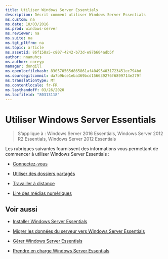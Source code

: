 ```yaml
---
title: Utiliser Windows Server Essentials
description: Décrit comment utiliser Windows Server Essentials
ms.custom: na
ms.date: 10/03/2016
ms.prod: windows-server
ms.reviewer: na
ms.suite: na
ms.tgt_pltfrm: na
ms.topic: article
ms.assetid: 86f158a5-c807-4242-b73d-e97b604adb5f
author: nnamuhcs
ms.author: coreyp
manager: dongill
ms.openlocfilehash: 830570565d865861af404954031723451ec794bd
ms.sourcegitcommit: da7b9bce1eba369bcd156639276f6899714e279f
ms.translationtype: MT
ms.contentlocale: fr-FR
ms.lasthandoff: 03/26/2020
ms.locfileid: "80313118"
---
```

# <a name="use-windows-server-essentials"></a>Utiliser Windows Server Essentials

>S’applique à : Windows Server 2016 Essentials, Windows Server 2012 R2 Essentials, Windows Server 2012 Essentials

Les rubriques suivantes fournissent des informations vous permettant de commencer à utiliser Windows Server Essentials :  
  
-   [Connectez-vous](Get-Connected-in-Windows-Server-Essentials.md)  
  
-   [Utiliser des dossiers partagés](Use-Shared-Folders-in-Windows-Server-Essentials.md)  
  
-   [Travailler à distance](Work-Remotely-in-Windows-Server-Essentials.md)  
  
-   [Lire des médias numériques](Play-Digital-Media-in-Windows-Server-Essentials.md)  
  
## <a name="see-also"></a>Voir aussi  
  
-   [Installer Windows Server Essentials](../install/Install-Windows-Server-Essentials.md)  
  
-   [Migrer les données du serveur vers Windows Server Essentials](../migrate/Migrate-Server-Data-to-Windows-Server-Essentials.md)  
  
-   [Gérer Windows Server Essentials](../manage/Manage-Windows-Server-Essentials.md)  
  
-   [Prendre en charge Windows Server Essentials](../support/Support-Windows-Server-Essentials.md)